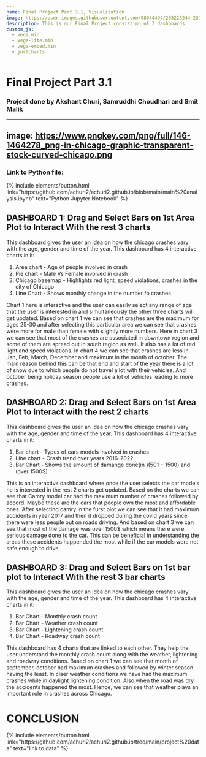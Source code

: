 ```yaml
---
name: Final Project Part 3.1, Visualization 
image: https://user-images.githubusercontent.com/98044494/205228244-231c2043-aa79-4f71-8f1f-6252b16057a6.png
description: This is our Final Project consisting of 3 dashboards.
custom_js:
  - vega.min
  - vega-lite.min
  - vega-embed.min
  - justcharts
---
```



# Final Project Part 3.1
### Project done by Akshant Churi, Samruddhi Choudhari and Smit Malik
---
image: https://www.pngkey.com/png/full/146-1464278_png-in-chicago-graphic-transparent-stock-curved-chicago.png
---

### Link to Python file: 

<div class="right">
{% include elements/button.html link="https://github.com/achuri2/achuri2.github.io/blob/main/main%20analysis.ipynb" text="Python Jupyter Notebook" %}
</div>


## DASHBOARD 1: Drag and Select Bars on 1st Area Plot to Interact With the rest 3 charts

This dashboard gives the user an idea on how the chicago crashes vary with the age, gender and time of the year. This dashboard has 4 interactive charts in it:
1. Area chart - Age of people involved in crash
2. Pie chart - Male Vs Female involved in crash
3. Chicago basemap - Highlights red light, speed violations, crashes in the city of Chicago
4. Line Chart - Shows monthly change in the number fo crashes

Chart 1 here is interactive and the user can easily select any range of age that the user is interested in and simultaneously the other three charts will get updated. Based on chart 1 we can see that crashes are the maximum for ages 25-30 and after selecting this particular area we can see that crashes were more for male than female with slightly more numbers. Here in chart 3 we can see that most of the crashes are associated in downtown region and some of them are spread out in south region as well. It also has a lot of red light and speed violations. In chart 4 we can see that crashes are less in Jan, Feb, March, December and maximum in the month of october. The main reason behind this can be that end and start of the year there is a lot of snow due to which people do not travel a lot with their vehicles. And october being holiday season people use a lot of vehicles leading to more crashes. 


<vegachart schema-url="{{ site.baseurl }}/assets/json/file1.json" style="width: 100%"></vegachart>

## DASHBOARD 2: Drag and Select Bars on 1st Area Plot to Interact with the rest 2 charts

This dashboard gives the user an idea on how the chicago crashes vary with the age, gender and time of the year. This dashboard has 4 interactive charts in it:
1. Bar chart - Types of cars models involved in crashes
2. Line chart - Crash trend over years 2016-2022 
3. Bar Chart - Shows the amount of damange done(in $) (501-1500$) and (over 1500$)

This is an interactive dashboard where once the user selects the car models he is interested in the rest 2 charts get updated. Based on the charts we can see that Camry model car had the maximum number of crashes followed by accord. Maybe these are the cars that people own the most and affordable ones. After selecting camry in the furst plot we can see that it had maximum accidents in year 2017 and then it dropped during the covid years since there were less people out on roads driving. And based on chart 3 we can see that most of the damage was over 1500$ which means there were serious damage done to the car. This can be beneficial in understanding the areas these accidents happended the most while if the car models were not safe enough to drive.


<vegachart schema-url="{{ site.baseurl }}/assets/json/file2.json" style="width: 100%"></vegachart>

## DASHBOARD 3: Drag and Select Bars on 1st bar plot to Interact With the rest 3 bar charts

This dashboard gives the user an idea on how the chicago crashes vary with the age, gender and time of the year. This dashboard has 4 interactive charts in it:
1. Bar Chart - Monthly crash count
2. Bar Chart - Weather crash count
3. Bar Chart - Lightening crash count
4. Bar Chart - Roadway crash count

This dashboard has 4 charts that are linked to each other. They help the user understand the monthly crash count along with the weather, lightening and roadway conditions. Based on chart 1 we can see that month of september, october had maximum crashes and followed by winter season having the least. In claer weather conditions we have had the maximum crashes while in daylight lightening condition. Also when the road was dry the accidents happened the most. Hence, we can see that weather plays an important role in crashes across Chicago.


# CONCLUSION


<vegachart schema-url="{{ site.baseurl }}/assets/json/file3.json" style="width: 100%"></vegachart>


<div class="right">
{% include elements/button.html link="https://github.com/achuri2/achuri2.github.io/tree/main/project%20data" text="link to data" %}
</div>

